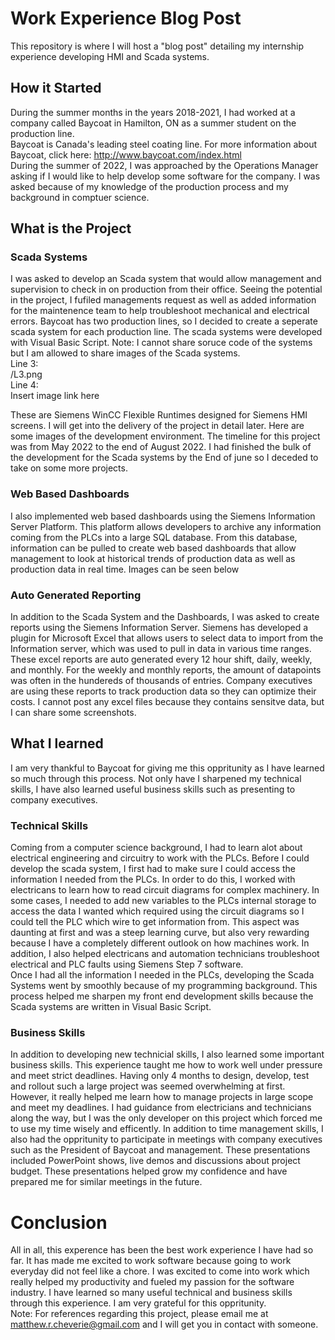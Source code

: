 # Work Experience Blog Post
This repository is where I will host a "blog post" detailing my internship experience developing HMI and Scada systems.

## How it Started
During the summer months in the years 2018-2021, I had worked at a company called Baycoat in Hamilton, ON as a summer student on the production line. <br> 
Baycoat is Canada's leading steel coating line. For more information about Baycoat, click here: http://www.baycoat.com/index.html <br>
During the summer of 2022, I was approached by the Operations Manager asking if I would like to help develop some software for the company. 
I was asked because of my knowledge of the production process and my background in comptuer science. <br> 

## What is the Project
### Scada Systems
I was asked to develop an Scada system that would allow management and supervision to check in on production from their office. 
Seeing the potential in the project, I fufiled managements request as well as added information for the maintenence team to help troubleshoot mechanical and 
electrical errors. Baycoat has two production lines, so I decided to create a seperate scada system for each production line. The scada systems were
developed with Visual Basic Script. Note: I cannot share soruce code of the systems but I am allowed to share images of the Scada systems. <br>
Line 3: <br>
/L3.png <br>
Line 4: <br>
Insert image link here <br>

These are Siemens WinCC Flexible Runtimes designed for Siemens HMI screens. I will get into the delivery of the project in detail later. Here are some images 
of the development environment.
The timeline for this project was from May 2022 to the end of August 2022. I had finished the bulk of the development for the Scada systems by the End of june 
so I deceded to take on some more projects. 
### Web Based Dashboards
I also implemented web based dashboards using the Siemens Information Server Platform. This platform allows developers to archive any information coming from the 
PLCs into a large SQL database. From this database, information can be pulled to create web based dashboards that allow management to look at historical trends
of production data as well as production data in real time. Images can be seen below <br>

### Auto Generated Reporting
In addition to the Scada System and the Dashboards, I was asked to create reports using the Siemens Information Server. Siemens has developed a plugin for 
Microsoft Excel that allows users to select data to import from the Information server, which was used to pull in data in various time ranges. These excel reports 
are auto generated every 12 hour shift, daily, weekly, and monthly. For the weekly and monthly reports, the amount of datapoints was often in the hundereds of thousands 
of entries. Company executives are using these reports to track production data so they can optimize their costs. I cannot post any excel files because they contains sensitve
data, but I can share some screenshots.

## What I learned
I am very thankful to Baycoat for giving me this oppritunity as I have learned so much through this process. Not only have I sharpened my technical skills, I have 
also learned useful business skills such as presenting to company executives.
### Technical Skills
Coming from a computer science background, I had to learn alot about electrical engineering and circuitry to work with the PLCs. Before I could develop the scada
system, I first had to make sure I could access the information I needed from the PLCs. In order to do this, I worked with electricans to learn how to read circuit 
diagrams for complex machinery. In some cases, I needed to add new variables to the PLCs internal storage to access the data I wanted which required using the 
circuit diagrams so I could tell the PLC which wire to get information from. This aspect was daunting at first and was a steep learning curve, but also very 
rewarding because I have a completely different outlook on how machines work. In addition, I also helped electricans and automation technicians troubleshoot
electrical and PLC faults using Siemens Step 7 software. <br>
Once I had all the information I needed in the PLCs, developing the Scada Systems went by smoothly because of my programming background. This process helped me 
sharpen my front end development skills because the Scada systems are written in Visual Basic Script. 
### Business Skills 
In addition to developing new technicial skills, I also learned some important business skills. This experience taught me how to work well under pressure and meet strict deadlines.
Having only 4 months to design, develop, test and rollout such a large project was seemed overwhelming at first. However, it really helped me learn how to manage
projects in large scope and meet my deadlines. I had guidance from electricians and technicians along the way, but I was the only developer on this project which 
forced me to use my time wisely and efficently. In addition to time management skills, I also had the oppritunity to participate in meetings with company executives 
such as the President of Baycoat and management. These presentations included PowerPoint shows, live demos and discussions about project budget. These
presentations helped grow my confidence and have prepared me for similar meetings in the future. 
# Conclusion
All in all, this experence has been the best work experience I have had so far. It has made me excited to work software because going to work everyday did not 
feel like a chore. I was excited to come into work which really helped my productivity and fueled my passion for the software industry. I have learned so many 
useful technical and business skills through this experience. I am very grateful for this oppritunity. <br>
Note: For references regarding this project, please email me at matthew.r.cheverie@gmail.com and I will get you in contact with someone.
